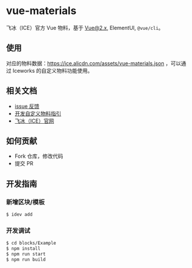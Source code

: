 # vue-materials

飞冰（ICE）官方 Vue 物料，基于 Vue@2.x, ElementUI, `@vue/cli`。

## 使用

对应的物料数据：https://ice.alicdn.com/assets/vue-materials.json ，可以通过 Iceworks 的自定义物料功能使用。

## 相关文档

- [issue 反馈](https://github.com/alibaba/ice/issues/new)
- [开发自定义物料指引](https://alibaba.github.io/ice/docs/materials/devtools)
- [飞冰（ICE）官网](https://alibaba.github.io/ice/)

## 如何贡献

- Fork 仓库，修改代码
- 提交 PR

## 开发指南

### 新增区块/模板

```bash
$ idev add
```

### 开发调试

```bash
$ cd blocks/Example
$ npm install
$ npm run start
$ npm run build
```
